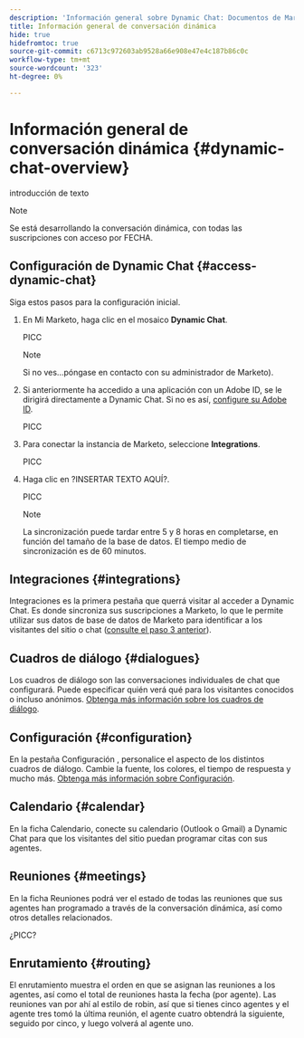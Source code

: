 ```yaml
---
description: 'Información general sobre Dynamic Chat: Documentos de Marketo: Documentación del producto'
title: Información general de conversación dinámica
hide: true
hidefromtoc: true
source-git-commit: c6713c972603ab9528a66e908e47e4c187b86c0c
workflow-type: tm+mt
source-wordcount: '323'
ht-degree: 0%

---
```


# Información general de conversación dinámica {#dynamic-chat-overview}

introducción de texto

>[!NOTE]
>
>Se está desarrollando la conversación dinámica, con todas las suscripciones con acceso por FECHA.

## Configuración de Dynamic Chat {#access-dynamic-chat}

Siga estos pasos para la configuración inicial.

1. En Mi Marketo, haga clic en el mosaico **Dynamic Chat**.

   PICC

   >[!NOTE]
   >
   >Si no ves...póngase en contacto con su administrador de Marketo).

1. Si anteriormente ha accedido a una aplicación con un Adobe ID, se le dirigirá directamente a Dynamic Chat. Si no es así, [configure su Adobe ID](https://helpx.adobe.com/manage-account/using/create-update-adobe-id.html).

   PICC

1. Para conectar la instancia de Marketo, seleccione **Integrations**.

   PICC

1. Haga clic en ?INSERTAR TEXTO AQUÍ?.

   PICC

   >[!NOTE]
   >
   >La sincronización puede tardar entre 5 y 8 horas en completarse, en función del tamaño de la base de datos. El tiempo medio de sincronización es de 60 minutos.

## Integraciones {#integrations}

Integraciones es la primera pestaña que querrá visitar al acceder a Dynamic Chat. Es donde sincroniza sus suscripciones a Marketo, lo que le permite utilizar sus datos de base de datos de Marketo para identificar a los visitantes del sitio o chat ([consulte el paso 3 anterior](#access-dynamic-chat)).

## Cuadros de diálogo {#dialogues}

Los cuadros de diálogo son las conversaciones individuales de chat que configurará. Puede especificar quién verá qué para los visitantes conocidos o incluso anónimos. [Obtenga más información sobre los cuadros de diálogo](/help/marketo/product-docs/demand-generation/dynamic-chat/dialogues.md).

## Configuración {#configuration}

En la pestaña Configuración , personalice el aspecto de los distintos cuadros de diálogo. Cambie la fuente, los colores, el tiempo de respuesta y mucho más. [Obtenga más información sobre Configuración](/help/marketo/product-docs/demand-generation/dynamic-chat/configuration.md).

## Calendario {#calendar}

En la ficha Calendario, conecte su calendario (Outlook o Gmail) a Dynamic Chat para que los visitantes del sitio puedan programar citas con sus agentes.

## Reuniones {#meetings}

En la ficha Reuniones podrá ver el estado de todas las reuniones que sus agentes han programado a través de la conversación dinámica, así como otros detalles relacionados.

¿PICC?

## Enrutamiento {#routing}

El enrutamiento muestra el orden en que se asignan las reuniones a los agentes, así como el total de reuniones hasta la fecha (por agente). Las reuniones van por ahí al estilo de robin, así que si tienes cinco agentes y el agente tres tomó la última reunión, el agente cuatro obtendrá la siguiente, seguido por cinco, y luego volverá al agente uno.
